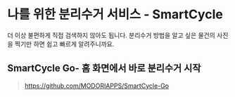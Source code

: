# 나를 위한 분리수거 서비스 - SmartCycle

더 이상 불편하게 직접 검색하지 않아도 됩니다.
분리수거 방법을 알고 싶은 물건의 사진을 찍기만 하면 쉽고 빠르게 알려주니까요.

## SmartCycle Go- 홈 화면에서 바로 분리수거 시작
> <https://github.com/MODORIAPPS/SmartCycle-Go>
